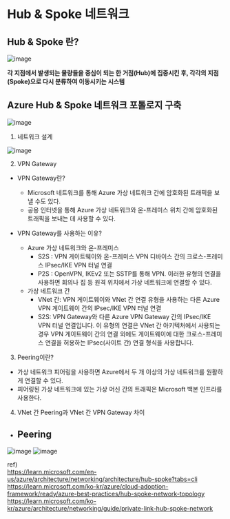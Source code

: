 # Hub & Spoke 네트워크

## Hub & Spoke 란?

![image](https://github.com/JoEunSae/Internship/assets/83803199/df29492e-f433-4f9d-9291-ad1a13011889)

**각 지점에서 발생되는 물량들을 중심이 되는 한 거점(Hub)에 집중시킨 후, 각각의 지점(Spoke)으로 다시 분류하여 이동시키는 시스템**

## Azure Hub & Spoke 네트워크 포톨로지 구축

![image](https://github.com/JoEunSae/Internship/assets/83803199/883a96dd-0f42-46a1-9dc0-3d7bac5b4fb9)

1. 네트워크 설계

![image](https://github.com/JoEunSae/Internship/assets/83803199/b26ece82-d03e-4253-86ec-6cea3b791f2e)

2. VPN Gateway
- VPN Gateway란?
  - Microsoft 네트워크를 통해 Azure 가상 네트워크 간에 암호화된 트래픽을 보낼 수도 있다.
  - 공용 인터넷을 통해 Azure 가상 네트워크와 온-프레미스 위치 간에 암호화된 트래픽을 보내는 데 사용할 수 있다.

- VPN Gateway를 사용하는 이유?
  - Azure 가상 네트워크와 온-프레미스
    - S2S : VPN 게이트웨이와 온-프레미스 VPN 디바이스 간의 크로스-프레미스 IPsec/IKE VPN 터널 연결
    - P2S : OpenVPN, IKEv2 또는 SSTP를 통해 VPN. 이러한 유형의 연결을 사용하면 회의나 집 등 원격 위치에서 가상 네트워크에 연결할 수 있다. 
  - 가상 네트워크 간
    - VNet 간: VPN 게이트웨이와 VNet 간 연결 유형을 사용하는 다른 Azure VPN 게이트웨이 간의 IPsec/IKE VPN 터널 연결
    - S2S: VPN Gateway와 다른 Azure VPN Gateway 간의 IPsec/IKE VPN 터널 연결입니다. 이 유형의 연결은 VNet 간 아키텍처에서 사용되는 경우 VPN 게이트웨이 간의 연결 외에도 게이트웨이에 대한 크로스-프레미스 연결을 허용하는 IPsec(사이트 간) 연결 형식을 사용합니다.

3. Peering이란?
- 가상 네트워크 피어링을 사용하면 Azure에서 두 개 이상의 가상 네트워크를 원활하게 연결할 수 있다.
- 피어링된 가상 네트워크에 있는 가상 머신 간의 트래픽은 Microsoft 백본 인프라를 사용한다.

4. VNet 간 Peering과 VNet 간 VPN Gateway 차이
- Peering
  - 




![image](https://github.com/JoEunSae/Internship/assets/83803199/d22f9cf0-4b68-4c82-87a2-d6b466f36edf)
![image](https://github.com/JoEunSae/Internship/assets/83803199/9ff22cc4-0864-4708-b81c-5a42363fda46)


ref) <br>
https://learn.microsoft.com/en-us/azure/architecture/networking/architecture/hub-spoke?tabs=cli <Br>
https://learn.microsoft.com/ko-kr/azure/cloud-adoption-framework/ready/azure-best-practices/hub-spoke-network-topology <Br>
https://learn.microsoft.com/ko-kr/azure/architecture/networking/guide/private-link-hub-spoke-network
